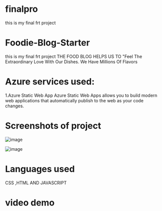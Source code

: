 # finalpro
this is my final frt project

# Foodie-Blog-Starter
this is my final frt project THE FOOD BLOG HELPS US TO "Feel The Extraordinary Love With Our Dishes. We Have Millions Of Flavors

# Azure services used:
1.Azure Static Web App Azure Static Web Apps allows you to build modern web applications that automatically publish to the web as your code changes.

# Screenshots of project

![image](https://user-images.githubusercontent.com/115391269/198198988-a3c225d2-906b-400e-8f03-3cc3d85fcb93.png)

![image](https://user-images.githubusercontent.com/115391269/198199004-be351c14-d56f-4c43-a262-4529988ee70e.png)

# Languages used
CSS ,HTML AND JAVASCRIPT

# video demo
